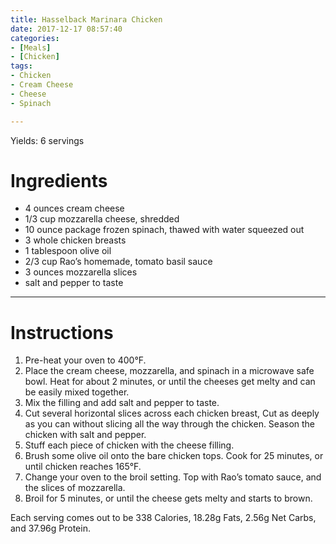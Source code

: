 ```yaml
---
title: Hasselback Marinara Chicken
date: 2017-12-17 08:57:40
categories:
- [Meals]
- [Chicken]
tags:
- Chicken
- Cream Cheese
- Cheese
- Spinach

---
```




<!--more-->

Yields: 6 servings


# Ingredients
- 4 ounces cream cheese
- 1/3 cup mozzarella cheese, shredded
- 10 ounce package frozen spinach, thawed with water squeezed out
- 3 whole chicken breasts
- 1 tablespoon olive oil
- 2/3 cup Rao’s homemade, tomato basil sauce
- 3 ounces mozzarella slices
- salt and pepper to taste

---


# Instructions
1. Pre-heat your oven to 400°F. 
2. Place the cream cheese, mozzarella, and spinach in a microwave safe bowl. Heat for about 2 minutes, or until the cheeses get melty and can be easily mixed together. 
3. Mix the filling and add salt and pepper to taste.
4. Cut several horizontal slices across each chicken breast, Cut as deeply as you can without slicing all the way through the chicken.  Season the chicken with salt and pepper. 
5. Stuff each piece of chicken with the cheese filling.
6. Brush some olive oil onto the bare chicken tops. Cook for 25 minutes, or until chicken reaches 165°F.
7. Change your oven to the broil setting. Top with Rao’s tomato sauce, and the slices of mozzarella.
8. Broil for 5 minutes, or until the cheese gets melty and starts to brown.


Each serving comes out to be 338 Calories, 18.28g Fats, 2.56g Net Carbs, and 37.96g Protein.